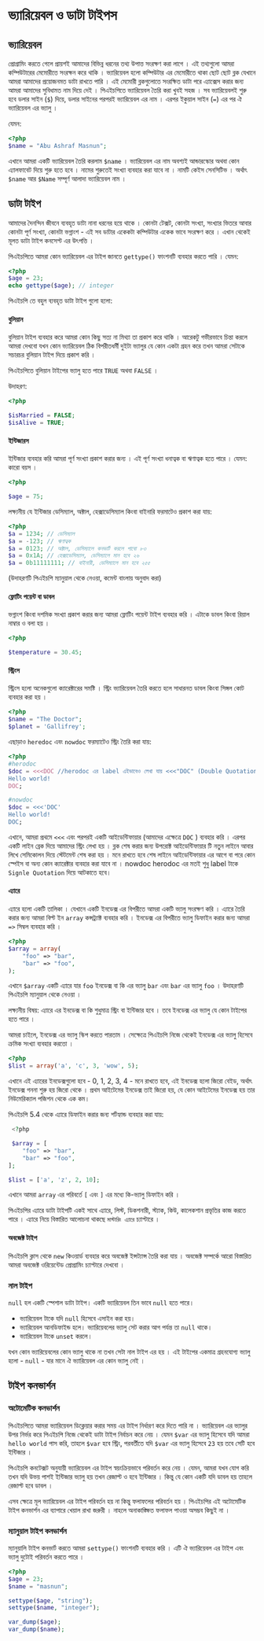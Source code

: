 # ভ্যারিয়েবল ও ডাটা টাইপস

## ভ্যারিয়েবল

প্রোগ্রামিং করতে গেলে প্রায়শই আমাদের বিভিন্ন ধরনের তথ্য উপাত্ত সংরক্ষণ করা লাগে । এই তথ্যগুলো আমরা কম্পিউটারের মেমোরীতে সংরক্ষন করে থাকি । ভ্যারিয়েবল হলো কম্পিউটার এর মেমোরীতে থাকা ছোট ছোট ব্লক যেখানে আমরা আমাদের প্রয়োজনমত ডাটা রাখতে পারি । এই মেমোরী ব্লকগুলোতে সংরক্ষিত ডাটা পরে এ্যাক্সেস করার জন্য আমরা আমাদের সুবিধামত নাম দিয়ে দেই । পিএইচপিতে ভ্যারিয়েবল তৈরি করা খুবই সহজ । সব ভ্যারিয়েবলই শুরু হবে ডলার সাইন \(`$`\) দিয়ে, ডলার সাইনের পরপরই ভ্যারিয়েবল এর নাম । এরপর ইকুয়াল সাইন \(`=`\) এর পর ঐ ভ্যারিয়েবল এর ভ্যালু ।

যেমন:

```php
<?php 
$name = "Abu Ashraf Masnun";
```

এখানে আমরা একটি ভ্যারিয়েবল তৈরি করলাম `$name` । ভ্যারিয়েবল এর নাম অবশ্যই আন্ডারস্কোর অথবা কোন এ্যালফাবেট দিয়ে শুরু হতে হবে । নামের শুরুতেই সংখ্যা ব্যবহার করা যাবে না । নামটি কেইস সেনসিটিভ । অর্থাৎ `$name` আর `$Name` সম্পূর্ণ আলাদা ভ্যারিয়েবল নাম ।

## ডাটা টাইপ

আমাদের দৈনন্দিন জীবনে ব্যবহৃত ডাটা নানা ধরনের হয়ে থাকে । কোনটা টেক্সট, কোনটা সংখ্যা, সংখ্যার ভিতরে আবার কোনটা পূর্ণ সংখ্যা, কোনটা ভগ্নাংশ - এই সব ডাটার একেকটা কম্পিউটার একেক ভাবে সংরক্ষণ করে । এখান থেকেই মূলত ডাটা টাইপ কনসেপ্ট এর উৎপত্তি ।

পিএইচপিতে আমরা কোন ভ্যারিয়েবল এর টাইপ জানতে `gettype()` ফাংশনটি ব্যবহার করতে পারি । যেমন:

```php
<?php
$age = 23; 
echo gettype($age); // integer
```

পিএইচপি তে বহুল ব্যবহৃত ডাটা টাইপ গুলো হলো:

#### বুলিয়ান

বুলিয়ান টাইপ ব্যবহার করে আমরা কোন কিছু সত্য না মিথ্যা তা প্রকাশ করে থাকি । আরেকটু গভীরভাবে চিন্তা করলে আমরা দেখবো যখন কোন ভ্যারিয়েবল ঠিক বিপরীতধর্মী দুইটা ভ্যালুর যে কোন একটা গ্রহন করে তখন আমরা সেটাকে সচারচর বুলিয়ান টাইপ দিয়ে প্রকাশ করি ।

পিএইচপিতে বুলিয়ান টাইপের ভ্যালু হতে পারে `TRUE` অথবা `FALSE` ।

উদাহরণ:

```php
<?php

$isMarried = FALSE; 
$isAlive = TRUE;
```

#### ইন্টিজারস

ইন্টিজার ব্যবহার করি আমরা পূর্ণ সংখ্যা প্রকাশ করার জন্য । এই পূর্ণ সংখ্যা ধনাত্বক বা ঋণাত্বক হতে পারে । যেমন: কারো বয়স ।

```php
<?php

$age = 75;
```

লক্ষ্যনীয় যে ইন্টিজার ডেসিম্যাল, অক্টাল, হেক্সাডেসিম্যাল কিংবা বাইনারি ফরমাটেও প্রকাশ করা যায়:

```php
<?php
$a = 1234; // ডেসিম্যাল
$a = -123; // ঋণাত্বক
$a = 0123; // অক্টাল, ডেসিম্যালে কনভার্ট করলে পাবো ৮৩
$a = 0x1A; // হেক্সাডেসিম্যাল, ডেসিম্যালে মান হবে ২৬ 
$a = 0b11111111; // বাইনারী, ডেসিম্যালে মান হবে ২৫৫
```

\(উদাহরণটি পিএইচপি ম্যানুয়াল থেকে নেওয়া, কমেন্ট বাংলায় অনুবাদ করা\)

#### ফ্লোটিং পয়েন্ট বা ডাবল

ভগ্নাংশ কিংবা দশমিক সংখ্যা প্রকাশ করার জন্য আমরা ফ্লোটিং পয়েন্ট টাইপ ব্যবহার করি । এটাকে ডাবল কিংবা রিয়াল নাম্বার ও বলা হয় ।

```php
<?php

$temperature = 30.45;
```

#### স্ট্রিংস

স্ট্রিংস হলো অনেকগুলো ক্যারেক্টারের সমষ্টি । স্ট্রিং ভ্যারিয়েবল তৈরি করতে হলে সাধারনত ডাবল কিংবা সিঙ্গল কোট ব্যবহার করা হয় ।

```php
<?php
$name = "The Doctor";
$planet = 'Gallifrey';
```

এছাড়াও `heredoc` এবং `nowdoc` ফরম্যাটেও স্ট্রিং তৈরি করা যায়:

```php
<?php
#herodoc
$doc = <<<DOC //herodoc এর label এইভাবেও লেখা যায় <<<"DOC" (Double Quotation দিয়ে)
Hello world!
DOC;

#nowdoc
$doc = <<<'DOC'
Hello world!
DOC;
```

এখানে, আমরা প্রথমে `<<<` এবং পরপরই একটি আইডেন্টিফায়ার \(আমাদের এক্ষেত্রে `DOC` \) ব্যবহার করি । এরপর একটি লাইন ব্রেক দিয়ে আমাদের স্ট্রিং লেখা হয় । ব্লক শেষ করার জন্য উপরোক্ট আইডেন্টিফায়ার টি নতুন লাইনে আবার লিখে সেমিকোলন দিয়ে স্টেটমেন্ট শেষ করা হয় । মনে রাখতে হবে শেষ লাইনে আইডেন্টিফায়ার এর আগে বা পরে কোন স্পেইস বা অন্য কোন ক্যারেক্টার ব্যবহার করা যাবে না ।
nowdoc herodoc এর মতই শুধু label টাকে `Signle Quotation` দিয়ে আটকাতে হবে।

#### এ্যারে

এ্যারে হলো একটি তালিকা । যেখানে একটি ইনডেক্স এর বিপরীতে আমরা একটি ভ্যালু সংরক্ষণ করি । এ্যারে তৈরি করার জন্য আমরা বিল্ট ইন `array` কন্সট্র্যাক্ট ব্যবহার করি । ইনডেক্স এর বিপরীতে ভ্যালু ডিফাইন করার জন্য আমরা `=>` সিম্বল ব্যবহার করি ।

```php
<?php
$array = array(
    "foo" => "bar",
    "bar" => "foo",
);
```

এখানে `$array` একটি এ্যারে যার `foo` ইনডেক্স বা কি এর ভ্যালু `bar` এবং `bar` এর ভ্যালু `foo` । উদাহরণটি পিএইচপি ম্যানুয়াল থেকে নেওয়া ।

লক্ষ্যনীয় বিষয়: এ্যারে এর ইনডেক্স বা কি শুধুমাত্র স্ট্রিং বা ইন্টিজার হবে । তবে ইনডেক্স এর ভ্যালু যে কোন টাইপের হতে পারে ।

আমরা চাইলে, ইনডেক্স এর ভ্যালু স্কিপ করতে পারতাম । সেক্ষেত্রে পিএইচপি নিজে থেকেই ইনডেক্স এর ভ্যালু হিসেবে ক্রমিক সংখ্যা ব্যবহার করতো ।

```php
<?php
$list = array('a', 'c', 3, 'wow', 5);
```

এখানে এই এ্যারের ইনডেক্সগুলো হবে - 0, 1, 2, 3, 4 - মনে রাখতে হবে, এই ইনডেক্স হলো জিরো বেইড, অর্থাৎ ইনডেক্স গননা শুরু হয় জিরো থেকে । প্রথম আইটেমের ইনডেক্স তাই জিরো হয়, যে কোন আইটেমের ইনডেক্স হয় তার নিউমেরিক্যাল পজিশন থেকে এক কম।

পিএইচপি 5.4 থেকে এ্যারে ডিফাইন করার জন্য শর্টহ্যান্ড ব্যবহার করা যায়:

```php
 <?php

 $array = [
    "foo" => "bar",
    "bar" => "foo",
];

$list = ['a', 'z', 2, 10];
```

এখানে আমরা `array` এর পরিবর্তে `[` এবং `]` এর মধ্যে কি-ভ্যালু ডিফাইন করি ।

পিএইচপির এ্যারে ডাটা টাইপটি একই সাথে এ্যারে, লিস্ট, ডিকশনারী, স্ট্যাক, কিউ, কালেকশান প্রভৃতির কাজ করতে পারে । এ্যারে নিয়ে বিস্তারিত আলোচনা থাকছে `মাস্টারিং এ্যারে` চ্যাপ্টারে ।

#### অবজেক্ট টাইপ

পিএইচপি ক্লাস থেকে `new` কিওয়ার্ড ব্যবহার করে অবজেক্ট ইন্সট্যান্স তৈরি করা যায় । অবজেক্ট সম্পর্কে আরো বিস্তারিত আমরা অবজেক্ট ওরিয়েন্টেড প্রোগ্রামিং চ্যাপ্টারে দেখবো ।

### নাল টাইপ

`null` হল একটি স্পেশাল ডাটা টাইপ। একটি ভ্যারিয়েবল তিন ভাবে `null` হতে পারে। 
- ভ্যারিয়েবল টাকে যদি `null` হিসেবে এসাইন করা হয়। 
- ভ্যারিয়েবল আনডিফাইন্ড হলে। ভ্যারিয়েবলের ভ্যালু সেট করার আগ পর্যন্ত তা `null` থাকে। 
- ভ্যারিয়েবল টাকে `unset` করলে। 

যখন কোন ভ্যারিয়েবলের কোন ভ্যালু থাকে না তখন সেটা নাল টাইপ এর হয় । এই টাইপের একমাত্র গ্রহনযোগ্য ভ্যালু হলো - `null` - যার মানে ঐ ভ্যারিয়েবল এর কোন ভ্যালু নেই ।

## টাইপ কনভার্শন

### অটোমেটিক কনভার্শন

পিএইচপিতে আমরা ভ্যারিয়েবল ডিক্লেয়ার করার সময় এর টাইপ নির্ধারণ করে দিতে পারি না । ভ্যারিয়েবল এর ভ্যালুর উপর নির্ভর করে পিএইচপি নিজে থেকেই ডাটা টাইপ নির্বাচন করে নেয় । যেমন `$var` এর ভ্যালু হিসেবে যদি আমরা `hello world` পাস করি, তাহলে `$var` হবে স্ট্রিং, পরবর্তীতে যদি `$var` এর ভ্যালু হিসেবে `23` হয় তবে সেটি হবে ইন্টিজার ।

পিএইচপি কনটেক্সট অনুযায়ী ভ্যারিয়েবল এর টাইপ স্বয়ংক্রিয়ভাবে পরিবর্তন করে নেয় । যেমন, আমরা যখন যোগ করি তখন যদি উভয় পাশই ইন্টিজার ভ্যালু হয় তখন রেজাল্ট ও হবে ইন্টিজার । কিন্তু যে কোন একটি যদি ডাবল হয় তাহলে রেজাল্ট হবে ডাবল ।

এসব ক্ষেত্রে মূল ভ্যারিয়েবল এর টাইপ পরিবর্তন হয় না কিন্তু ফলাফলের পরিবর্তন হয় । পিএইচপির এই অটোমেটিক টাইপ কনভার্শন এর ব্যাপারে খেয়াল রাখা জরুরী । নাহলে অনাকাঙ্ক্ষিত ফলাফল পাওয়া অসম্ভব কিছুই না ।

### ম্যানুয়াল টাইপ কনভার্শন

ম্যানুয়ালি টাইপ কনভার্ট করতে আমরা `settype()` ফাংশনটি ব্যবহার করি । এটি ঐ ভ্যারিয়েবল এর টাইপ এবং ভ্যালু দুটোই পরিবর্তন করতে পারে ।

```php
<?php
$age = 23;
$name = "masnun";

settype($age, "string");
settype($name, "integer");

var_dump($age); 
var_dump($name);
```

